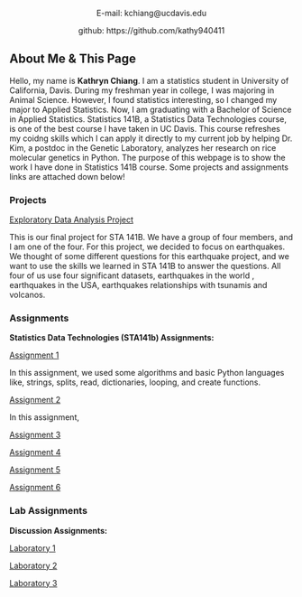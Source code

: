 

<p align="center">
E-mail: kchiang@ucdavis.edu
</p><p align="center">
github: https://github.com/kathy940411
</p>

## About Me & This Page

<p>Hello, my name is <b>Kathryn Chiang</b>. I am a statistics student in University of California, Davis. During my freshman year in college, I was majoring in Animal Science. However, I found statistics interesting, so I changed my major to Applied Statistics. Now, I am graduating with a Bachelor of Science in Applied Statistics. Statistics 141B, a Statistics Data Technologies course, is one of the best course I have taken in UC Davis. This course refreshes my coidng skills which I can apply it directly to my current job by helping Dr. Kim, a postdoc in the Genetic Laboratory, analyzes her research on rice molecular genetics in Python. The purpose of this webpage is to show the work I have done in Statistics 141B course. Some projects and assignments links are attached down below!</p>

### Projects

[Exploratory Data Analysis Project](https://github.com/karthikapai/earthquakes)

This is our final project for STA 141B. We have a group of four members, and I am one of the four. For this project, we decided to focus on earthquakes. We thought of some different questions for this earthquake project, and we want to use the skills we learned in STA 141B to answer the questions. All four of us use four significant datasets, earthquakes in the world , earthquakes in the USA, earthquakes relationships with tsunamis and volcanos.

### Assignments

__Statistics Data Technologies (STA141b) Assignments:__

[Assignment 1](https://github.com/kathy940411/KathrynChiang/blob/master/assignment1.ipynb)

In this assignment, we used some algorithms and basic Python languages like, strings, splits, read, dictionaries, looping, and create functions.

[Assignment 2](https://github.com/kathy940411/KathrynChiang/blob/master/assignment2.ipynb)

In this assignment, 

[Assignment 3](https://github.com/kathy940411/KathrynChiang/blob/master/assignment3.ipynb)

[Assignment 4](https://github.com/kathy940411/KathrynChiang/blob/master/assignment4.ipynb)

[Assignment 5](https://github.com/kathy940411/KathrynChiang/blob/master/assignment5.ipynb)

[Assignment 6](https://github.com/kathy940411/KathrynChiang/blob/master/assignment6.ipynb)

### Lab Assignments

__Discussion Assignments:__

[Laboratory 1](https://github.com/kathy940411/KathrynChiang/blob/master/Lab%202.ipynb)

[Laboratory 2](https://github.com/kathy940411/KathrynChiang/blob/master/Lab%203.ipynb)

[Laboratory 3](https://github.com/kathy940411/KathrynChiang/blob/master/Lab%204.ipynb)




